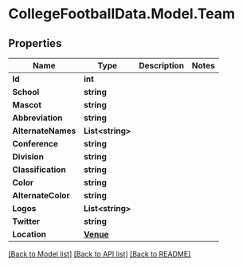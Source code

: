 # CollegeFootballData.Model.Team

## Properties

Name | Type | Description | Notes
------------ | ------------- | ------------- | -------------
**Id** | **int** |  | 
**School** | **string** |  | 
**Mascot** | **string** |  | 
**Abbreviation** | **string** |  | 
**AlternateNames** | **List&lt;string&gt;** |  | 
**Conference** | **string** |  | 
**Division** | **string** |  | 
**Classification** | **string** |  | 
**Color** | **string** |  | 
**AlternateColor** | **string** |  | 
**Logos** | **List&lt;string&gt;** |  | 
**Twitter** | **string** |  | 
**Location** | [**Venue**](Venue.md) |  | 

[[Back to Model list]](../../README.md#documentation-for-models) [[Back to API list]](../../README.md#documentation-for-api-endpoints) [[Back to README]](../../README.md)

